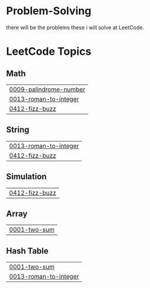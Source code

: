 # Problem-Solving
there will be the problems these i will solve at LeetCode.

<!---LeetCode Topics Start-->
# LeetCode Topics
## Math
|  |
| ------- |
| [0009-palindrome-number](https://github.com/Aya-Mohamed80/Problem-Solving/tree/master/0009-palindrome-number) |
| [0013-roman-to-integer](https://github.com/Aya-Mohamed80/Problem-Solving/tree/master/0013-roman-to-integer) |
| [0412-fizz-buzz](https://github.com/Aya-Mohamed80/Problem-Solving/tree/master/0412-fizz-buzz) |
## String
|  |
| ------- |
| [0013-roman-to-integer](https://github.com/Aya-Mohamed80/Problem-Solving/tree/master/0013-roman-to-integer) |
| [0412-fizz-buzz](https://github.com/Aya-Mohamed80/Problem-Solving/tree/master/0412-fizz-buzz) |
## Simulation
|  |
| ------- |
| [0412-fizz-buzz](https://github.com/Aya-Mohamed80/Problem-Solving/tree/master/0412-fizz-buzz) |
## Array
|  |
| ------- |
| [0001-two-sum](https://github.com/Aya-Mohamed80/Problem-Solving/tree/master/0001-two-sum) |
## Hash Table
|  |
| ------- |
| [0001-two-sum](https://github.com/Aya-Mohamed80/Problem-Solving/tree/master/0001-two-sum) |
| [0013-roman-to-integer](https://github.com/Aya-Mohamed80/Problem-Solving/tree/master/0013-roman-to-integer) |
<!---LeetCode Topics End-->